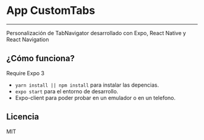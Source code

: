 # App CustomTabs

---

Personalización de TabNavigator desarrollado con Expo, React Native y React Navigation

## ¿Cómo funciona?

Require Expo 3

- `yarn install || npm install` para instalar las depencias.
- `expo start` para el entorno de desarrollo.
- Expo-client para poder probar en un emulador o en un telefono.

## Licencia

MIT
